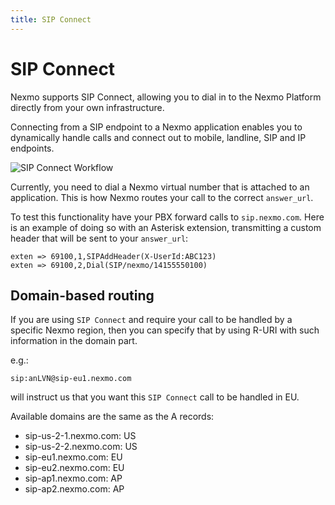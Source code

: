 ```yaml
---
title: SIP Connect
---
```


# SIP Connect

Nexmo supports SIP Connect, allowing you to dial in to the Nexmo Platform directly from your own infrastructure.

Connecting from a SIP endpoint to a Nexmo application enables you to dynamically handle calls and connect out to mobile, landline, SIP and IP endpoints.

![SIP Connect Workflow](/assets/images/workflow_sip_connect.png)

Currently, you need to dial a Nexmo virtual number that is attached to an application. This is how Nexmo routes your call to the correct `answer_url`.

To test this functionality have your PBX forward calls to `sip.nexmo.com`. Here is an example of doing so with an Asterisk extension, transmitting a custom header that will be sent to your `answer_url`:

```
exten => 69100,1,SIPAddHeader(X-UserId:ABC123)
exten => 69100,2,Dial(SIP/nexmo/14155550100)
```

## Domain-based routing

If you are using `SIP Connect` and require your call to be handled by a specific Nexmo region, then you can specify that by using R-URI with such information in the domain part.

e.g.:
```
sip:anLVN@sip-eu1.nexmo.com
```
will instruct us that you want this `SIP Connect` call to be handled in EU.

Available domains are the same as the A records:

- sip-us-2-1.nexmo.com: US
- sip-us-2-2.nexmo.com: US
- sip-eu1.nexmo.com: EU
- sip-eu2.nexmo.com: EU
- sip-ap1.nexmo.com: AP
- sip-ap2.nexmo.com: AP


